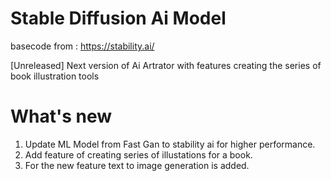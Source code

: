 # Stable Diffusion Ai Model

basecode from : https://stability.ai/

[Unreleased] Next version of Ai Artrator with features creating the series of book illustration tools

# What's new

1. Update ML Model from Fast Gan to stability ai for higher performance.
2. Add feature of creating series of illustations for a book.
3. For the new feature text to image generation is added.
